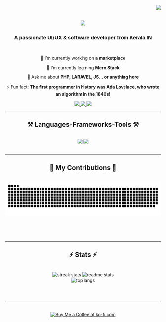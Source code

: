 <!-- Visitor Badge -->
<img align="right" src="https://visitor-badge.laobi.icu/badge?page_id=salesp07.salesp07" />

<!-- Animated Header with Typing Effect -->
<h1 align="center">
    <img src="https://readme-typing-svg.herokuapp.com/?font=Righteous&size=35&center=true&vCenter=true&width=500&height=70&duration=4000&lines=Hi+There!+👋;+I'm+Shyam+Sankar!;" />
</h1>

<!-- Subheading -->
<h3 align="center">A passionate UI/UX & software developer from Kerala IN</h3>

<br/>

<!-- Intro and Fun Facts Section -->
<div align="center">
 
 🔭 I’m currently working on **a marketplace**
 
 🌱 I’m currently learning **Mern Stack**

💬 Ask me about **PHP, LARAVEL, JS... or anything [here](https://github.com/salesp07/salesp07/issues)**

⚡ Fun fact: **The first programmer in history was Ada Lovelace, who wrote an algorithm in the 1840s!**

</div>
 
<!-- Social Media Links -->
<div align="center"> 
  <a href="mailto:pedro.sales.muniz@gmail.com">
    <img src="https://img.shields.io/badge/Gmail-333333?style=for-the-badge&logo=gmail&logoColor=red" />
  </a>
  <a href="https://linkedin.com/in/pedro-sales-muniz" target="_blank">
    <img src="https://img.shields.io/badge/LinkedIn-0077B5?style=for-the-badge&logo=linkedin&logoColor=white" target="_blank" />
  </a>
  <a href="https://salesp07.github.io" target="_blank">
     <img src="https://img.shields.io/badge/Portfolio-FF5722?style=for-the-badge&logo=todoist&logoColor=white" target="_blank" /> <!-- sqlite, safari, google-chrome are other good icon options -->
  </a>
</div>

<!-- Divider -->
 <hr/>
 
<!-- Skills Section -->
<h2 align="center">⚒️ Languages-Frameworks-Tools ⚒️</h2>
<br/>
<div align="center">
    <!-- First Row of Icons (Frontend & Design Tools) -->
    <img src="https://skillicons.dev/icons?i=react,bootstrap,mui,html,css,vscode,github,figma,tailwind,git,r" />
    <!-- Second Row of Icons (Backend & Database Tools) -->
    <img src="https://skillicons.dev/icons?i=nodejs,python,javascript,typescript,express,firebase,mongodb,c,java,nextjs,mysql,flask" /><br>
</div>

<br/>
<hr/>

<!-- Contribution Graph -->
<div align="center">
  <h2>🐍 My Contributions 🐍</h2>
  <br>
  <img alt="snake eating my contributions" src="https://raw.githubusercontent.com/salesp07/salesp07/output/github-contribution-grid-snake.svg" />
  
  <br/><br/><br/>
</div>

<hr/>

<!-- GitHub Stats Section -->
<h2 align="center">⚡ Stats ⚡</h2>
<br>
<div align=center>
  <!-- Streak Stats Card -->
  <img width=390 src="https://github-readme-streak-stats-salesp07.vercel.app/?user=salesp07&count_private=true&theme=react&border_radius=10" alt="streak stats"/>
  <!-- General GitHub Stats Card -->
  <img width=390 src="https://github-readme-stats-salesp07.vercel.app/api?username=salesp07&count_private=true&show_icons=true&theme=react&rank_icon=github&border_radius=10" alt="readme stats" />
  <br/>
  <!-- Top Languages Used Card -->
  <img width=325 align="center" src="https://github-readme-stats-salesp07.vercel.app/api/top-langs/?username=salesp07&hide=HTML&langs_count=8&layout=compact&theme=react&border_radius=10&size_weight=0.5&count_weight=0.5&exclude_repo=github-readme-stats" alt="top langs" />
</div>

<br/><br/>

<hr/>

<br/>

<!-- Support Button (Ko-Fi) -->
<div align="center">
<a href='https://ko-fi.com/V7V4RAK9C' target='_blank'><img height='64' style='border:0px;height:64px;' src='https://storage.ko-fi.com/cdn/kofi1.png?v=3' border='0' alt='Buy Me a Coffee at ko-fi.com' /></a>
</div>

<br/>
